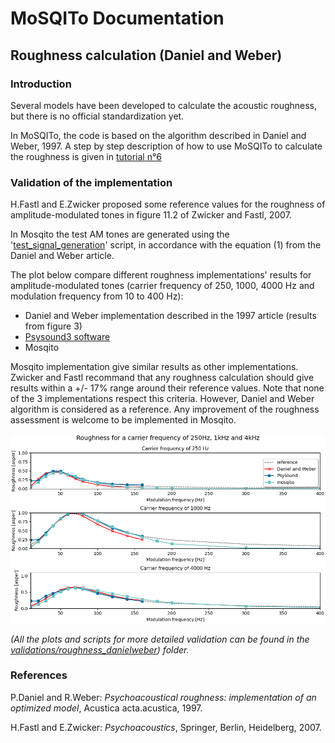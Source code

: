 # MoSQITo Documentation
## Roughness calculation (Daniel and Weber)

### Introduction

Several models have been developed to calculate the acoustic roughness, but there is no official standardization yet. 

In MoSQITo, the code is based on the algorithm described in Daniel and Weber, 1997.
A step by step description of how to use MoSQITo to calculate the roughness is given in [tutorial n°6](../tutorials/tuto6_Roughness-from-wav.ipynb)

### Validation of the implementation

H.Fastl and E.Zwicker proposed some reference values for the roughness of amplitude-modulated tones in figure 11.2 of Zwicker and Fastl, 2007. 
 
In Mosqito the test AM tones are generated using the '[test_signal_generation](../mosqito/tests/roughness/test_signal_generation.py)' script, in accordance with the equation (1) from the Daniel and Weber article. 

The plot below compare different roughness implementations' results for amplitude-modulated tones (carrier frequency of 250, 1000, 4000 Hz and modulation frequency from 10 to 400 Hz):
- Daniel and Weber implementation described in the 1997 article (results from figure 3)
- [Psysound3 software](https://github.com/densilcabrera/psysound3)
- Mosqito 

Mosqito implementation give similar results as other implementations. Zwicker and Fastl recommand that any roughness calculation should give results within a +/- 17% range around their reference values. Note that none of the 3 implementations respect this criteria. However, Daniel and Weber algorithm is considered as a reference. Any improvement of the roughness assessment is welcome to be implemented in Mosqito.

![](../mosqito/validations/roughness_danielweber/roughness_implementations_comparison.png)


*(All the plots and scripts for more detailed validation can be found in the [validations/roughness_danielweber](../mosqito/validations/roughness_danielweber)) folder.* 


### References

P.Daniel and R.Weber: *Psychoacoustical roughness: implementation of an optimized model*, Acustica acta.acustica, 1997.

H.Fastl and E.Zwicker: *Psychoacoustics*, Springer, Berlin, Heidelberg, 2007. 
